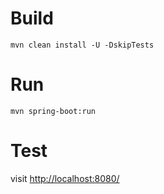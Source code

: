 # Build

`mvn clean install -U -DskipTests `

# Run

`mvn spring-boot:run`

# Test

visit [http://localhost:8080/](http://localhost:8080/)
